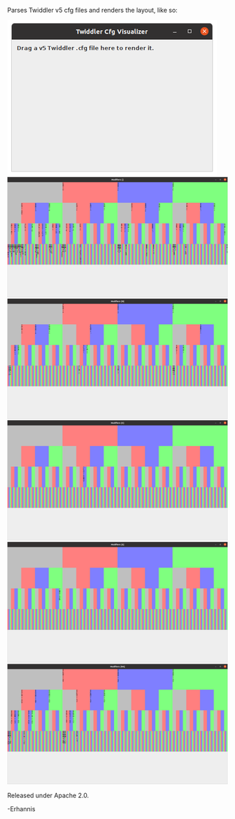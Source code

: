 Parses Twiddler v5 cfg files and renders the layout, like so:

![Start window](screenshot1.png?raw=true "Start window")
![Default layout, no mods](screenshot2.png?raw=true "Default layout, no mods")
![Default layout, Num](screenshot3.png?raw=true "Default layout, Num")
![Default layout, Ctrl](screenshot4.png?raw=true "Default layout, Ctrl")
![Default layout, Shift](screenshot5.png?raw=true "Default layout, Shift")
![Default layout, Num+Alt](screenshot6.png?raw=true "Default layout, Num+Alt")

Released under Apache 2.0.

-Erhannis
